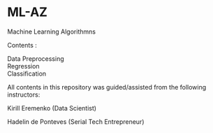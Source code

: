 # ML-AZ
Machine Learning Algorithmns 

Contents : 

  Data Preprocessing</br>
  Regression</br>
  Classification</br>

All contents in this repository was guided/assisted from the following instructors:

Kirill Eremenko (Data Scientist)

Hadelin de Ponteves (Serial Tech Entrepreneur)
